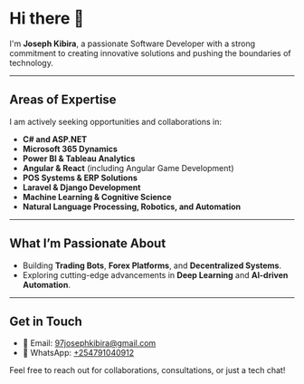 # Hi there 👋  
I'm **Joseph Kibira**, a passionate Software Developer with a strong commitment to creating innovative solutions and pushing the boundaries of technology.  

---

## Areas of Expertise  
I am actively seeking opportunities and collaborations in:  
- **C# and ASP.NET**  
- **Microsoft 365 Dynamics**  
- **Power BI & Tableau Analytics**  
- **Angular & React** (including Angular Game Development)  
- **POS Systems & ERP Solutions**  
- **Laravel & Django Development**  
- **Machine Learning & Cognitive Science**  
- **Natural Language Processing, Robotics, and Automation**  

---

## What I’m Passionate About  
- Building **Trading Bots**, **Forex Platforms**, and **Decentralized Systems**.  
- Exploring cutting-edge advancements in **Deep Learning** and **AI-driven Automation**.  

---

## Get in Touch  
- 📧 Email: [97josephkibira@gmail.com](mailto:97josephkibira@gmail.com)  
- 💬 WhatsApp: [+254791040912](https://wa.me/254791040912)  

Feel free to reach out for collaborations, consultations, or just a tech chat!  

